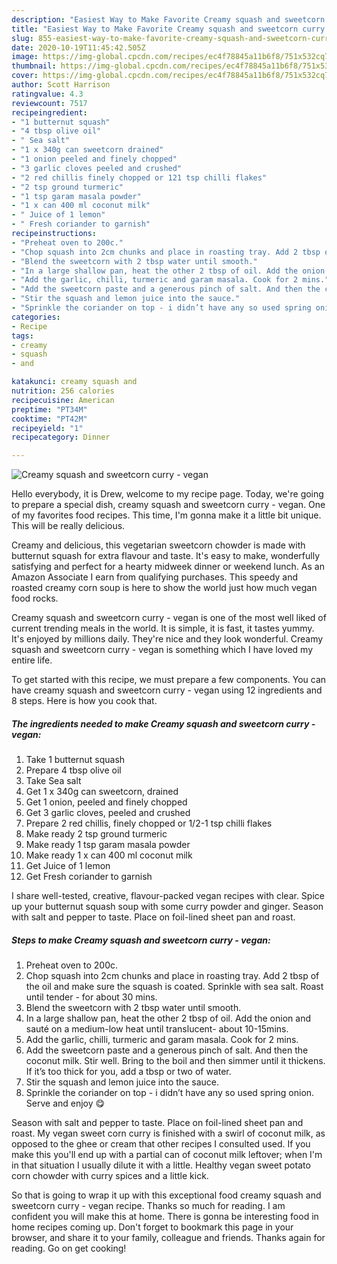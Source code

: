 ```yaml
---
description: "Easiest Way to Make Favorite Creamy squash and sweetcorn curry - vegan"
title: "Easiest Way to Make Favorite Creamy squash and sweetcorn curry - vegan"
slug: 855-easiest-way-to-make-favorite-creamy-squash-and-sweetcorn-curry-vegan
date: 2020-10-19T11:45:42.505Z
image: https://img-global.cpcdn.com/recipes/ec4f78845a11b6f8/751x532cq70/creamy-squash-and-sweetcorn-curry-vegan-recipe-main-photo.jpg
thumbnail: https://img-global.cpcdn.com/recipes/ec4f78845a11b6f8/751x532cq70/creamy-squash-and-sweetcorn-curry-vegan-recipe-main-photo.jpg
cover: https://img-global.cpcdn.com/recipes/ec4f78845a11b6f8/751x532cq70/creamy-squash-and-sweetcorn-curry-vegan-recipe-main-photo.jpg
author: Scott Harrison
ratingvalue: 4.3
reviewcount: 7517
recipeingredient:
- "1 butternut squash"
- "4 tbsp olive oil"
- " Sea salt"
- "1 x 340g can sweetcorn drained"
- "1 onion peeled and finely chopped"
- "3 garlic cloves peeled and crushed"
- "2 red chillis finely chopped or 121 tsp chilli flakes"
- "2 tsp ground turmeric"
- "1 tsp garam masala powder"
- "1 x can 400 ml coconut milk"
- " Juice of 1 lemon"
- " Fresh coriander to garnish"
recipeinstructions:
- "Preheat oven to 200c."
- "Chop squash into 2cm chunks and place in roasting tray. Add 2 tbsp of the oil and make sure the squash is coated. Sprinkle with sea salt. Roast until tender - for about 30 mins."
- "Blend the sweetcorn with 2 tbsp water until smooth."
- "In a large shallow pan, heat the other 2 tbsp of oil. Add the onion and sauté on a medium-low heat until translucent- about 10-15mins."
- "Add the garlic, chilli, turmeric and garam masala. Cook for 2 mins."
- "Add the sweetcorn paste and a generous pinch of salt. And then the coconut milk. Stir well. Bring to the boil and then simmer until it thickens. If it’s too thick for you, add a tbsp or two of water."
- "Stir the squash and lemon juice into the sauce."
- "Sprinkle the coriander on top - i didn’t have any so used spring onion. Serve and enjoy 😋"
categories:
- Recipe
tags:
- creamy
- squash
- and

katakunci: creamy squash and 
nutrition: 256 calories
recipecuisine: American
preptime: "PT34M"
cooktime: "PT42M"
recipeyield: "1"
recipecategory: Dinner

---
```



![Creamy squash and sweetcorn curry - vegan](https://img-global.cpcdn.com/recipes/ec4f78845a11b6f8/751x532cq70/creamy-squash-and-sweetcorn-curry-vegan-recipe-main-photo.jpg)

Hello everybody, it is Drew, welcome to my recipe page. Today, we're going to prepare a special dish, creamy squash and sweetcorn curry - vegan. One of my favorites food recipes. This time, I'm gonna make it a little bit unique. This will be really delicious.

Creamy and delicious, this vegetarian sweetcorn chowder is made with butternut squash for extra flavour and taste. It&#39;s easy to make, wonderfully satisfying and perfect for a hearty midweek dinner or weekend lunch. As an Amazon Associate I earn from qualifying purchases. This speedy and roasted creamy corn soup is here to show the world just how much vegan food rocks.

Creamy squash and sweetcorn curry - vegan is one of the most well liked of current trending meals in the world. It is simple, it is fast, it tastes yummy. It's enjoyed by millions daily. They're nice and they look wonderful. Creamy squash and sweetcorn curry - vegan is something which I have loved my entire life.


To get started with this recipe, we must prepare a few components. You can have creamy squash and sweetcorn curry - vegan using 12 ingredients and 8 steps. Here is how you cook that.

<!--inarticleads1-->

##### The ingredients needed to make Creamy squash and sweetcorn curry - vegan:

1. Take 1 butternut squash
1. Prepare 4 tbsp olive oil
1. Take  Sea salt
1. Get 1 x 340g can sweetcorn, drained
1. Get 1 onion, peeled and finely chopped
1. Get 3 garlic cloves, peeled and crushed
1. Prepare 2 red chillis, finely chopped or 1/2-1 tsp chilli flakes
1. Make ready 2 tsp ground turmeric
1. Make ready 1 tsp garam masala powder
1. Make ready 1 x can 400 ml coconut milk
1. Get  Juice of 1 lemon
1. Get  Fresh coriander to garnish


I share well-tested, creative, flavour-packed vegan recipes with clear. Spice up your butternut squash soup with some curry powder and ginger. Season with salt and pepper to taste. Place on foil-lined sheet pan and roast. 

<!--inarticleads2-->

##### Steps to make Creamy squash and sweetcorn curry - vegan:

1. Preheat oven to 200c.
1. Chop squash into 2cm chunks and place in roasting tray. Add 2 tbsp of the oil and make sure the squash is coated. Sprinkle with sea salt. Roast until tender - for about 30 mins.
1. Blend the sweetcorn with 2 tbsp water until smooth.
1. In a large shallow pan, heat the other 2 tbsp of oil. Add the onion and sauté on a medium-low heat until translucent- about 10-15mins.
1. Add the garlic, chilli, turmeric and garam masala. Cook for 2 mins.
1. Add the sweetcorn paste and a generous pinch of salt. And then the coconut milk. Stir well. Bring to the boil and then simmer until it thickens. If it’s too thick for you, add a tbsp or two of water.
1. Stir the squash and lemon juice into the sauce.
1. Sprinkle the coriander on top - i didn’t have any so used spring onion. Serve and enjoy 😋


Season with salt and pepper to taste. Place on foil-lined sheet pan and roast. My vegan sweet corn curry is finished with a swirl of coconut milk, as opposed to the ghee or cream that other recipes I consulted used. If you make this you&#39;ll end up with a partial can of coconut milk leftover; when I&#39;m in that situation I usually dilute it with a little. Healthy vegan sweet potato corn chowder with curry spices and a little kick. 

So that is going to wrap it up with this exceptional food creamy squash and sweetcorn curry - vegan recipe. Thanks so much for reading. I am confident you will make this at home. There is gonna be interesting food in home recipes coming up. Don't forget to bookmark this page in your browser, and share it to your family, colleague and friends. Thanks again for reading. Go on get cooking!
